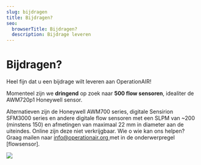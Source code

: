 ```yaml
---
slug: bijdragen
title: Bijdragen?
seo:
  browserTitle: Bijdragen?
  description: Bijdrage leveren
---
```

# Bijdragen?

Heel fijn dat u een bijdrage wilt leveren aan OperationAIR!

Momenteel zijn we **dringend** op zoek naar **500 flow sensoren**, idealiter de AWM720p1 Honeywell sensor.

Alternatieven zijn de Honeywell AWM700 series, digitale Sensirion SFM3000 series en andere digitale flow sensoren met een SLPM van ~200 (minstens 150) en afmetingen van maximaal 22 mm in diameter aan de uiteindes. Online zijn deze niet verkrijgbaar. Wie o wie kan ons helpen? Graag mailen naar [info@operationair.org ](mailto:info@operationair.org)met in de onderwerpregel \[flowsensor].

![](/assets/image.png)